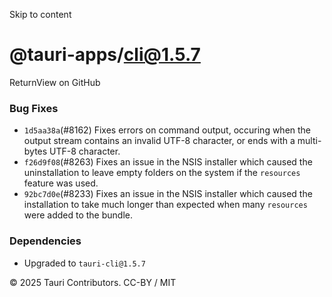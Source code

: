 Skip to content
# @tauri-apps/cli@1.5.7
ReturnView on GitHub
### Bug Fixes
  * `1d5aa38a`(#8162) Fixes errors on command output, occuring when the output stream contains an invalid UTF-8 character, or ends with a multi-bytes UTF-8 character.
  * `f26d9f08`(#8263) Fixes an issue in the NSIS installer which caused the uninstallation to leave empty folders on the system if the `resources` feature was used.
  * `92bc7d0e`(#8233) Fixes an issue in the NSIS installer which caused the installation to take much longer than expected when many `resources` were added to the bundle.


### Dependencies
  * Upgraded to `tauri-cli@1.5.7`


© 2025 Tauri Contributors. CC-BY / MIT
